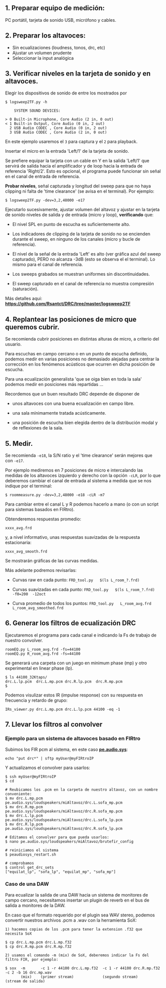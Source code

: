 ## 1. Preparar equipo de medición:

PC portátil, tarjeta de sonido USB, micrófono y cables.


## 2. Preparar los altavoces:

- Sin ecualizaciones (loudness, tonos, drc, etc)
- Ajustar un volumen prudente
- Seleccionar la input analógica

## 3. Verificar niveles en la tarjeta de sonido y en altavoces.

Elegir los dispositivos de sonido de entre los mostrados por 

    $ logsweep2TF.py -h

        SYSTEM SOUND DEVICES:

    > 0 Built-in Microphone, Core Audio (2 in, 0 out)
    < 1 Built-in Output, Core Audio (0 in, 2 out)
      2 USB Audio CODEC , Core Audio (0 in, 2 out)
      3 USB Audio CODEC , Core Audio (2 in, 0 out)

En este ejemplo usaremos el `3` para captura y el `2` para playback.

Insertar el micro en la entrada 'Left/1' de la tarjeta de sonido.

Se prefiere equipar la tarjeta con un cable en Y en la salida 'Left/1' que servirá de salida hacia el amplificador y de loop hacia la entrada de referencia 'Right/2'. Esto es opcional, el programa puede funcionar sin señal en el canal de entrada de referencia.

**Probar niveles**, señal capturada y longitud del sweep para que no haya clipping ni falta de 'time clearance' (se avisa en el terminal). Por ejemplo:

    $ logsweep2TF.py -dev=3,2,48000 -e17

Ejecutarlo sucesivamente, ajustar volumen del altavoz y ajustar en la tarjeta de sonido niveles de salida y de entrada (micro y loop), **verificando** que:

- El nivel SPL en punto de escucha es suficientemente alto.

- Los indicadores de clipping de la tarjeta de sonido no se encienden durante el sweep, en ninguno de los canales (micro y bucle de referencia).

- El nivel de la señal de la entrada 'Left' es alto (ver gráfica azul del sweep capturado), PERO no alcanza -3dB (esto se observa el el terminal). Lo mismo para el canal de referencia.

- Los sweeps grabados se muestran uniformes sin discontinuidades.

- El sweep capturado en el canal de referencia no muestra compresión (saturación).

Más detalles aqui: **https://github.com/Rsantct/DRC/tree/master/logsweep2TF**  



## 4. Replantear las posiciones de micro que queremos cubrir.

Se recomienda cubrir posiciones en distintas alturas de micro, a criterio del usuario.

Para escuchas en campo cercano o en un punto de escucha definido, podemos medir en varias posiciones no demasiado alejadas para centrar la corrección en los fenómenos acústicos que ocurren en dicha posición de escucha.

Para una ecualización generalista 'que se oiga bien en toda la sala' podemos medir en posiciones más repartidas ...

Recordemos que un buen resultado DRC depende de disponer de

- unos altavoces con una buena ecualización en campo libre.

- una sala mínimamente tratada acústicamente.

- una posición de escucha bien elegida dentro de la distribución modal y de reflexiones de la sala.


## 5. Medir.
    
Se recomienda `-e18`, la S/N ratio y el 'time clearance' serán mejores que con `-e17`.

Por ejemplo mediremos en 7 posiciones de micro e intercalando las medidas de los altavoces izquierdo y derecho con la opción `-cLR`, por lo que deberemos cambiar el canal de entrada al sistema a medida que se nos indique por el terminal:

    $ roommeasure.py -dev=3,2,48000 -e18 -cLR -m7

Para cambiar entre el canal L y R podemos hacerlo a mano (o con un script para sistemas basados en FIRtro).

Obtenderemos respuestas promedio:

    xxxx_avg.frd

y, a nivel informativo, unas respuestas suavizadas de la respuesta estacionaria:

    xxxx_avg_smooth.frd

Se mostrarán gráficas de las curvas medidas.

Más adelante podremos revisarlas:

- Curvas raw en cada punto: `FRD_tool.py   $(ls L_room_?.frd)`

- Curvas suavizadas en cada punto: `FRD_tool.py   $(ls L_room_?.frd)  -f0=200  -12oct`

- Curva promedio de todos los puntos: `FRD_tool.py   L_room_avg.frd   L_room_avg_smoothed.frd`

## 6. Generar los filtros de ecualización DRC

Ejecutaremos el programa para cada canal e indicando la Fs de trabajo de nuestro convolver.

    roomEQ.py L_room_avg.frd -fs=44100
    roomEQ.py R_room_avg.frd -fs=44100
    
Se generará una carpeta con un juego en minimum phase (mp) y otro experimental en linear phase (lp).

    $ ls 44100_32Ktaps/
    drc.L.lp.pcm  drc.L.mp.pcm drc.R.lp.pcm  drc.R.mp.pcm
    $ 


Podemos visulizar estos IR (impulse response) con su respuesta en frecuencia y retardo de grupo:

    IRs_viewer.py drc.L.mp.pcm drc.L.lp.pcm 44100 -eq -1
    

## 7. Llevar los filtros al convolver

### Ejemplo para un sistema de altavoces basado en **FIRtro**

Subimos los FIR pcm al sistema, en este caso **[pe.audio.sys](https://github.com/AudioHumLab/pe.audio.sys)**:
    
    echo "put drc*" | sftp myUser@myFIRtroIP
    
Y actualizamos el convolver para usarlos:

    $ ssh myUser@myFIRtroIP
    $ cd

    # Reubicamos los .pcm en la carpeta de nuestro altavoz, con un nombre conveniente:
    $ mv drc.L.mp.pcm pe.audio.sys/loudspeakers/miAltavoz/drc.L.sofa_mp.pcm
    $ mv drc.R.mp.pcm pe.audio.sys/loudspeakers/miAltavoz/drc.R.sofa_mp.pcm
    $ mv drc.L.lp.pcm pe.audio.sys/loudspeakers/miAltavoz/drc.L.sofa_lp.pcm
    $ mv drc.R.lp.pcm pe.audio.sys/loudspeakers/miAltavoz/drc.R.sofa_lp.pcm
    
    # Editamos el convolver para que pueda usarlos:
    $ nano pe.audio.sys/loudspeakers/miAltavoz/brutefir_config
    
    # reiniciamos el sistema
    $ peaudiosys_restart.sh
    
    # comprobamos
    $ control get_drc_sets
    ["equilat_lp", "sofa_lp", "equilat_mp", "sofa_mp"]


### Caso de una DAW

Para ecualizar la salida de una DAW hacia un sistema de monitores de campo cercano, necesitamos insertar un plugin de reverb en el bus de salida a monitores de la DAW.

En caso que el formato requerido por el plugin sea WAV stereo, podemos convertir nuestros archivos .pcm a .wav con la herramienta SoX:

    1) hacemos copias de los .pcm para tener la extension .f32 que necesita SoX

    $ cp drc.L.mp.pcm drc.L.mp.f32
    $ cp drc.R.mp.pcm drc.R.mp.f32

    2) usamos el comando -m (mix) de SoX, deberemos indicar la Fs del filtro FIR, por ejemplo:

    $ sox  -m       -c 1 -r 44100 drc.L.mp.f32  -c 1 -r 44100 drc.R.mp.f32  -c 2 -b 16 drc.mp.wav
           (mix)    (primer stream)             (segundo stream)            (stream de salida)




